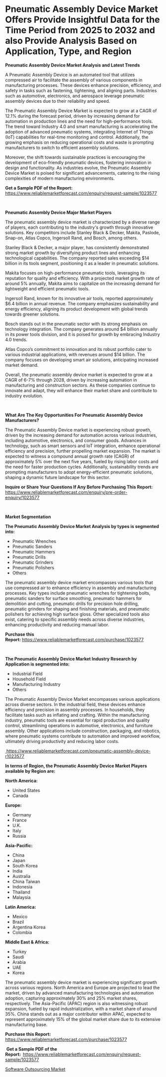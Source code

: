 <p><h1>Pneumatic Assembly Device Market Offers Provide Insightful Data for the Time Period from 2025 to 2032 and also Provide Analysis Based on Application, Type, and Region</h1></p><p><strong>Pneumatic Assembly Device Market Analysis and Latest Trends</strong></p>
<p><p>A Pneumatic Assembly Device is an automated tool that utilizes compressed air to facilitate the assembly of various components in manufacturing processes. These devices enhance precision, efficiency, and safety in tasks such as fastening, tightening, and aligning parts. Industries such as automotive, electronics, and aerospace leverage pneumatic assembly devices due to their reliability and speed.</p><p>The Pneumatic Assembly Device Market is expected to grow at a CAGR of 12.1% during the forecast period, driven by increasing demand for automation in production lines and the need for high-performance tools. The trend toward Industry 4.0 and smart manufacturing is accelerating the adoption of advanced pneumatic systems, integrating Internet of Things (IoT) capabilities for real-time monitoring and control. Additionally, the growing emphasis on reducing operational costs and waste is prompting manufacturers to switch to efficient assembly solutions.</p><p>Moreover, the shift towards sustainable practices is encouraging the development of eco-friendly pneumatic devices, fostering innovation in design and functionality. As industries evolve, the Pneumatic Assembly Device Market is poised for significant advancements, catering to the rising complexities of modern manufacturing environments.</p></p>
<p><strong>Get a Sample PDF of the Report:&nbsp;</strong> <a href="https://www.reliablemarketforecast.com/enquiry/request-sample/1023577?utm_campaign=3252&utm_medium=2&utm_source=Github&utm_content=ia&utm_term=08032025&utm_id=pneumatic-assembly-device">https://www.reliablemarketforecast.com/enquiry/request-sample/1023577</a></p>
<p>&nbsp;</p>
<p><strong>Pneumatic Assembly Device Major Market Players</strong></p>
<p><p>The pneumatic assembly device market is characterized by a diverse range of players, each contributing to the industry's growth through innovative solutions. Key competitors include Stanley Black & Decker, Makita, Paslode, Snap-on, Atlas Copco, Ingersoll Rand, and Bosch, among others.</p><p>Stanley Black & Decker, a major player, has consistently demonstrated strong market growth by diversifying product lines and enhancing technological capabilities. The company reported sales exceeding $14 billion in its tools segment, positioning it as a leader in pneumatic solutions.</p><p>Makita focuses on high-performance pneumatic tools, leveraging its reputation for quality and efficiency. With a projected market growth rate of around 5% annually, Makita aims to capitalize on the increasing demand for lightweight and efficient pneumatic tools.</p><p>Ingersoll Rand, known for its innovative air tools, reported approximately $6.4 billion in annual revenue. The company emphasizes sustainability and energy efficiency, aligning its product development with global trends towards greener solutions.</p><p>Bosch stands out in the pneumatic sector with its strong emphasis on technology integration. The company generates around $4 billion annually in its power tools division, and it is poised for growth by embracing Industry 4.0 trends.</p><p>Atlas Copco’s commitment to innovation and its robust portfolio cater to various industrial applications, with revenues around $14 billion. The company focuses on developing smart air solutions, anticipating increased market demand.</p><p>Overall, the pneumatic assembly device market is expected to grow at a CAGR of 6-7% through 2028, driven by increasing automation in manufacturing and construction sectors. As these companies continue to innovate and adapt, they will enhance their market share and contribute to industry evolution.</p></p>
<p>&nbsp;</p>
<p><strong>What Are The Key Opportunities For Pneumatic Assembly Device Manufacturers?</strong></p>
<p><p>The Pneumatic Assembly Device market is experiencing robust growth, driven by the increasing demand for automation across various industries, including automotive, electronics, and consumer goods. Advances in technology, such as smart sensors and IoT integration, enhance operational efficiency and precision, further propelling market expansion. The market is expected to witness a compound annual growth rate (CAGR) of approximately 5% over the next five years, fueled by rising labor costs and the need for faster production cycles. Additionally, sustainability trends are prompting manufacturers to adopt energy-efficient pneumatic solutions, shaping a dynamic future landscape for this sector.</p></p>
<p><strong>Inquire or Share Your Questions If Any Before Purchasing This Report:</strong> <a href="https://www.reliablemarketforecast.com/enquiry/pre-order-enquiry/1023577?utm_campaign=3252&utm_medium=2&utm_source=Github&utm_content=ia&utm_term=08032025&utm_id=pneumatic-assembly-device">https://www.reliablemarketforecast.com/enquiry/pre-order-enquiry/1023577</a></p>
<p>&nbsp;</p>
<p><strong>Market Segmentation</strong></p>
<p><strong>The Pneumatic Assembly Device Market Analysis by types is segmented into:</strong></p>
<p><ul><li>Pneumatic Wrenches</li><li>Pneumatic Sanders</li><li>Pneumatic Hammers</li><li>Pneumatic Drills</li><li>Pneumatic Grinders</li><li>Pneumatic Polishers</li><li>Others</li></ul></p>
<p><p>The pneumatic assembly device market encompasses various tools that use compressed air to enhance efficiency in assembly and manufacturing processes. Key types include pneumatic wrenches for tightening bolts, pneumatic sanders for surface smoothing, pneumatic hammers for demolition and cutting, pneumatic drills for precision hole drilling, pneumatic grinders for shaping and finishing materials, and pneumatic polishers for achieving high surface gloss. Other specialized tools also exist, catering to specific assembly needs across diverse industries, enhancing productivity and reducing manual labor.</p></p>
<p><strong>Purchase this Report:&nbsp;</strong><a href="https://www.reliablemarketforecast.com/purchase/1023577?utm_campaign=3252&utm_medium=2&utm_source=Github&utm_content=ia&utm_term=08032025&utm_id=pneumatic-assembly-device">https://www.reliablemarketforecast.com/purchase/1023577</a></p>
<p>&nbsp;</p>
<p><strong>The Pneumatic Assembly Device Market Industry Research by Application is segmented into:</strong></p>
<p><ul><li>Industrial Field</li><li>Household Field</li><li>Manufacturing Industry</li><li>Others</li></ul></p>
<p><p>The Pneumatic Assembly Device Market encompasses various applications across diverse sectors. In the industrial field, these devices enhance efficiency and precision in assembly processes. In households, they facilitate tasks such as inflating and crafting. Within the manufacturing industry, pneumatic tools are essential for rapid production and quality control, streamlining operations in automotive, electronics, and furniture assembly. Other applications include construction, packaging, and robotics, where pneumatic systems contribute to automation and improved workflow, ultimately driving productivity and reducing labor costs.</p></p>
<p><a href="https://www.reliablemarketforecast.com/pneumatic-assembly-device-r1023577?utm_campaign=3252&utm_medium=2&utm_source=Github&utm_content=ia&utm_term=08032025&utm_id=pneumatic-assembly-device">&nbsp;https://www.reliablemarketforecast.com/pneumatic-assembly-device-r1023577</a></p>
<p><strong>In terms of Region, the Pneumatic Assembly Device Market Players available by Region are:</strong></p>
<p>
    <p> <strong> North America: </strong>
        <ul>
            <li>United States</li>
            <li>Canada</li>
        </ul>
        </p> 
    <p> <strong> Europe: </strong>
        <ul>
            <li>Germany</li>
            <li>France</li>
            <li>U.K.</li>
            <li>Italy</li>
            <li>Russia</li>
        </ul>
        </p> 
    <p> <strong> Asia-Pacific: </strong>
        <ul>
            <li>China</li>
            <li>Japan</li>
            <li>South Korea</li>
            <li>India</li>
            <li>Australia</li>
            <li>China Taiwan</li>
            <li>Indonesia</li>
            <li>Thailand</li>
            <li>Malaysia</li>
        </ul>
        </p> 
    <p> <strong> Latin America: </strong>
        <ul>
            <li>Mexico</li>
            <li>Brazil</li>
            <li>Argentina Korea</li>
            <li>Colombia</li>
        </ul>
        </p> 
    <p> <strong> Middle East & Africa: </strong>
        <ul>
            <li>Turkey</li>
            <li>Saudi</li>
            <li>Arabia</li>
            <li>UAE</li>
            <li>Korea</li>
        </ul>
    </p>
    </p>
<p><p>The pneumatic assembly device market is experiencing significant growth across various regions. North America and Europe are projected to lead the market, driven by advanced manufacturing technologies and automation adoption, capturing approximately 30% and 25% market shares, respectively. The Asia-Pacific (APAC) region is also witnessing robust expansion, fueled by rapid industrialization, with a market share of around 35%. China stands out as a major contributor within APAC, expected to represent approximately 15% of the global market share due to its extensive manufacturing base.</p></p>
<p><strong>Purchase this Report: </strong><a href="https://www.reliablemarketforecast.com/purchase/1023577?utm_campaign=3252&utm_medium=2&utm_source=Github&utm_content=ia&utm_term=08032025&utm_id=pneumatic-assembly-device">https://www.reliablemarketforecast.com/purchase/1023577</a></p>
<p>&nbsp;<strong>Get a Sample PDF of the Report:&nbsp;&nbsp;</strong><a href="https://www.reliablemarketforecast.com/enquiry/request-sample/1023577?utm_campaign=3252&utm_medium=2&utm_source=Github&utm_content=ia&utm_term=08032025&utm_id=pneumatic-assembly-device">https://www.reliablemarketforecast.com/enquiry/request-sample/1023577</a></p>
<p><strong></strong></p>
<p><p><a href="https://github.com/wynonachirei9/Market-Research-Report-List-1/blob/main/software-outsourcing-market.md?utm_campaign=3252&utm_medium=2&utm_source=Github&utm_content=ia&utm_term=08032025&utm_id=pneumatic-assembly-device">Software Outsourcing Market</a></p></p>